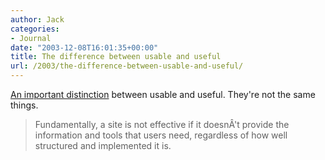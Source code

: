 ```yaml
---
author: Jack
categories:
- Journal
date: "2003-12-08T16:01:35+00:00"
title: The difference between usable and useful
url: /2003/the-difference-between-usable-and-useful/
---
```


[An important distinction][1] between usable and useful. They're not the same things.
  


> Fundamentally, a site is not effective if it doesn&#194;'t provide the information and tools that users need, regardless of how well structured and implemented it is.

 [1]: http://www.steptwo.com.au/papers/cmb_usablevsuseful/index.html "The difference between usable and useful"